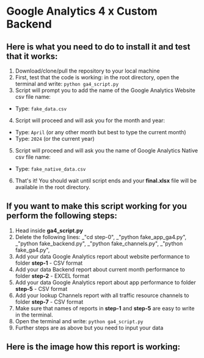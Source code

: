 # Google Analytics 4 x Custom Backend

## Here is what you need to do to install it and test that it works:

1. Download/clone/pull the repository to your local machine
2. First, test that the code is working: in the root directory, open the terminal and write: `python ga4_script.py`
3. Script will prompt you to add the name of the Google Analytics Website csv file name:

- Type: `fake_data.csv`

4. Script will proceed and will ask you for the month and year:

- Type: `April` (or any other month but best to type the current month)
- Type: `2024` (or the current year)

5. Script will proceed and will ask you the name of Google Analytics Native csv file name:

- Type: `fake_native_data.csv`

6. That's it! You should wait until script ends and your **final.xlsx** file will be available in the root directory.

## If you want to make this script working for you perform the following steps:

1. Head inside **ga4_script.py**
2. Delete the following lines:
   \_"cd step-0",
   \_"python fake_app_ga4.py",
   \_"python fake_backend.py",
   \_"python fake_channels.py",
   \_"python fake_ga4.py",
3. Add your data Google Analytics report about website performance to folder **step-1** - CSV format
4. Add your data Backend report about current month performance to folder **step-2** - EXCEL format
5. Add your data Google Analytics report about app performance to folder **step-5** - CSV format
6. Add your lookup Channels report with all traffic resource channels to folder **step-7** - CSV format
7. Make sure that names of reports in **step-1** and **step-5** are easy to write in the terminal.
8. Open the terminal and write: `python ga4_script.py`
9. Further steps are as above but you need to input your data

## Here is the image how this report is working:
